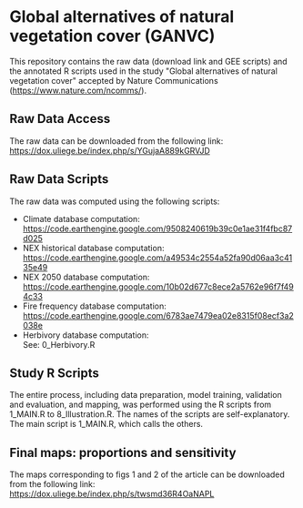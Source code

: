 # Global alternatives of natural vegetation cover (GANVC)

This repository contains the raw data (download link and GEE scripts) and the annotated R scripts used in the study "Global alternatives of natural vegetation cover" accepted by Nature Communications (https://www.nature.com/ncomms/).

## Raw Data Access  
The raw data can be downloaded from the following link:  
https://dox.uliege.be/index.php/s/YGujaA889kGRVJD

## Raw Data Scripts
The raw data was computed using the following scripts:  
- Climate database computation:  
https://code.earthengine.google.com/9508240619b39c0e1ae31f4fbc87d025
- NEX historical database computation:  
https://code.earthengine.google.com/a49534c2554a52fa90d06aa3c4135e49
- NEX 2050 database computation:  
https://code.earthengine.google.com/10b02d677c8ece2a5762e96f7f494c33
- Fire frequency database computation:  
https://code.earthengine.google.com/6783ae7479ea02e8315f08ecf3a2038e
- Herbivory database computation:  
See: 0_Herbivory.R

## Study R Scripts  
The entire process, including data preparation, model training, validation and evaluation, and mapping, was performed using the R scripts from 1_MAIN.R to 8_Illustration.R. 
The names of the scripts are self-explanatory. The main script is 1_MAIN.R, which calls the others.

## Final maps: proportions and sensitivity
The maps corresponding to figs 1 and 2 of the article can be downloaded from the following link:  
https://dox.uliege.be/index.php/s/twsmd36R4OaNAPL
